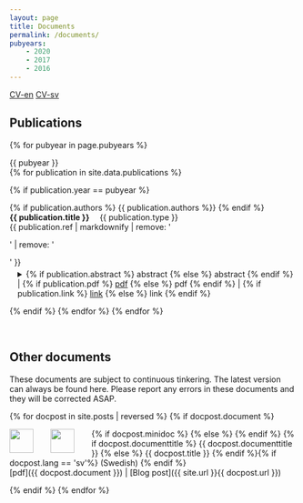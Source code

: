 ```yaml
---
layout: page
title: Documents
permalink: /documents/
pubyears:
    - 2020
    - 2017
    - 2016
---
```


[CV-en](/documents/hallberg-cv-en.pdf)
[CV-sv](/documents/hallberg-cv-sv.pdf)

## Publications

{% for pubyear in page.pubyears %}
<div class="pubyear">{{ pubyear }}</div>
{% for publication in site.data.publications  %}

{% if publication.year == pubyear %}

{% if publication.authors %}
{{ publication.authors %}}
{% endif %}<br><!--
--><b>{{ publication.title }}</b>
&emsp;<span class="date">{{ publication.type }}</span><br>
{{ publication.ref | markdownify | remove: '<p>' | remove: '</p>' }}
<details style="margin-top: -.7em; margin-left: 1em">
<summary>
<!-- abstract --> {% if publication.abstract %}
 <a>abstract</a>
 {% else %}
 <span style="color: $gray"> abstract </span>
{% endif %} |
<!-- pdf -->
{% if publication.pdf %}
 <a href="{{ publication.pdf }}">pdf</a>
  {% else %} 
  <span style="color: $gray">pdf</span>
{% endif %} |
<!-- link -->
{% if publication.link %}
 <a href="{{ publication.link }}">link</a>
 {% else %}
 <span style="color: $gray">link</span>
{% endif %}
</summary>
{% if publication.abstract %}
  <span class="date">{{ publication.abstract | markdownify }}</span>
{% endif %}
</details>

{% endif %}
{% endfor %}
{% endfor %}

<br/>

## Other documents

These documents are subject to continuous tinkering. The latest version can always be found here. Please report any errors in these documents and they will be corrected ASAP.

{% for docpost in site.posts | reversed %}
{% if docpost.document %} 


{% if docpost.minidoc %}
<a href="{{ docpost.document }}"><img style="width: 3em; height: 3em; float: left; margin-right: 30px" src="{{ docpost.minidoc }}"></a>
  {% else %}
<a href="{{ docpost.document }}"><img style="width: 3em; height: 3em; float: left; margin-right: 30px" src="{{ docpost.thumbnail }}"></a>
{%  endif %}
{% if docpost.documenttitle %}
  {{ docpost.documenttitle }}
  {% else %}
  {{ docpost.title }}
{% endif %}<!--
-->{% if docpost.lang == 'sv'%}
<span class="date">(Swedish)</span>
{% endif %}<br>
<span class="publink">[pdf]({{ docpost.document }}) | [Blog post]({{ site.url }}{{ docpost.url }})</span>
<!-- <span class="date"> -->
<!-- &emsp;{% for tag in docpost.tags %} -{{tag}}{% endfor %} -->
<!-- </span> -->


{% endif %}
{% endfor %}
